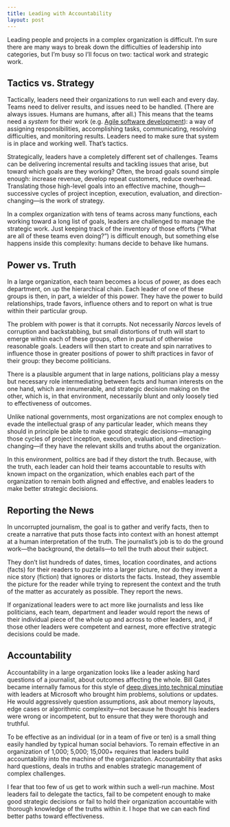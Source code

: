 ```yaml
---
title: Leading with Accountability
layout: post
---
```


Leading people and projects in a complex organization is difficult. I’m sure
there are many ways to break down the difficulties of leadership into
categories, but I’m busy so I’ll focus on two: tactical work and strategic work.

## Tactics vs. Strategy
Tactically, leaders need their organizations to run well each and every day.
Teams need to deliver results, and issues need to be handled. (There are always
issues. Humans are humans, after all.) This means that the teams need a *system*
for their work (e.g. [Agile software
development](https://en.wikipedia.org/wiki/Agile_software_development)): a way
of assigning responsibilities, accomplishing tasks, communicating, resolving
difficulties, and monitoring results. Leaders need to make sure that system is
in place and working well. That’s tactics.

Strategically, leaders have a completely different set of challenges. Teams can
be delivering incremental results and tackling issues that arise, but toward
which goals are they working? Often, the broad goals sound simple enough:
increase revenue, develop repeat customers, reduce overhead. Translating those
high-level goals into an effective machine, though—successive cycles of project
inception, execution, evaluation, and direction-changing—is the work of
strategy.

In a complex organization with tens of teams across many functions, each working
toward a long list of goals, leaders are challenged to manage the strategic
work. Just keeping track of the inventory of those efforts (“What are all of
these teams even doing?”) is difficult enough, but something else happens inside
this complexity: humans decide to behave like humans.

## Power vs. Truth
In a large organization, each team becomes a locus of power, as does each
department, on up the hierarchical chain. Each leader of one of these groups is
then, in part, a wielder of this power. They have the power to build
relationships, trade favors, influence others and to report on what is true
within their particular group.

The problem with power is that it corrupts. Not necessarily *Narcos* levels of
corruption and backstabbing, but small distortions of truth will start to emerge
within each of these groups, often in pursuit of otherwise reasonable goals.
Leaders will then start to create and spin narratives to influence those in
greater positions of power to shift practices in favor of their group: they
become politicians.

There is a plausible argument that in large nations, politicians play a messy
but necessary role intermediating between facts and human interests on the one
hand, which are innumerable, and strategic decision making on the other, which
is, in that environment, necessarily blunt and only loosely tied to
effectiveness of outcomes.

Unlike national governments, most organizations are not complex enough to evade
the intellectual grasp of any particular leader, which means they should in
principle be able to make good strategic decisions—managing those cycles of
project inception, execution, evaluation, and direction-changing—if they have
the relevant skills and truths about the organization.

In this environment, politics are bad if they distort the truth. Because, with
the truth, each leader can hold their teams accountable to results with known
impact on the organization, which enables each part of the organization to
remain both aligned and effective, and enables leaders to make better strategic
decisions.

## Reporting the News
In uncorrupted journalism, the goal is to gather and verify facts, then to
create a narrative that puts those facts into context with an honest attempt at
a human interpretation of the truth. The journalist’s job is to do the ground
work—the background, the details—to tell the truth about their subject.

They don’t list hundreds of dates, times, location coordinates, and actions
(facts) for their readers to puzzle into a larger picture, nor do they invent a
nice story (fiction) that ignores or distorts the facts. Instead, they assemble
the picture for the reader while trying to represent the context and the truth
of the matter as accurately as possible. They report the news.

If organizational leaders were to act more like journalists and less like
politicians, each team, department and leader would report the news of their
individual piece of the whole up and across to other leaders, and, if those
other leaders were competent and earnest, more effective strategic decisions
could be made.

## Accountability
Accountability in a large organization looks like a leader asking hard questions
of a journalist, about outcomes affecting the whole. Bill Gates became
internally famous for this style of [deep dives into technical
minutiae](https://www.joelonsoftware.com/2006/06/16/my-first-billg-review/) with
leaders at Microsoft who brought him problems, solutions or updates. He would
aggressively question assumptions, ask about memory layouts, edge cases or
algorithmic complexity—not because he thought his leaders were wrong or
incompetent, but to ensure that they were thorough and truthful.

To be effective as an individual (or in a team of five or ten) is a small thing
easily handled by typical human social behaviors. To remain effective in an
organization of 1,000; 5,000; 15,000+ requires that leaders build accountability
into the machine of the organization. Accountability that asks hard questions,
deals in truths and enables strategic management of complex challenges.

I fear that too few of us get to work within such a well-run machine. Most
leaders fail to delegate the tactics, fail to be competent enough to make good
strategic decisions or fail to hold their organization accountable with thorough
knowledge of the truths within it. I hope that we can each find better paths
toward effectiveness.
